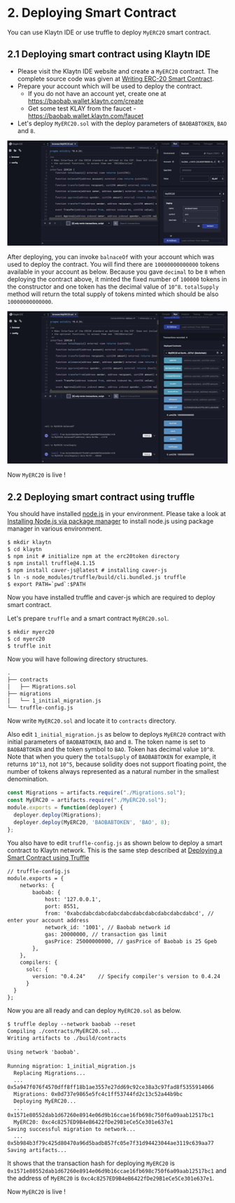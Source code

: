 # 2. Deploying Smart Contract

You can use Klaytn IDE or use truffle to deploy `MyERC20` smart contract.

## 2.1 Deploying smart contract using Klaytn IDE

* Please visit the Klaytn IDE website and create a `MyERC20` contract. The complete source code was given at [Writing ERC-20 Smart Contract](1-erc20.md).
* Prepare your account which will be used to deploy the contract. 
  * If you do not have an account yet, create one at <https://baobab.wallet.klaytn.com/create>
  * Get some test KLAY from the faucet - <https://baobab.wallet.klaytn.com/faucet>
* Let's deploy `MyERC20.sol` with the deploy parameters of `BAOBABTOKEN`, `BAO` and `8`.

![ERC20-1-deploy](images/erc20-1-deploy.png)

After deploying, you can invoke `balnaceOf` with your account which was used to deploy the contract. You will find there are `10000000000000` tokens available in your account as below. Because you gave `decimal` to be `8` when deploying the contract above, it minted the fixed number of `100000` tokens in the constructor and one token has the decimal value of `10^8`. `totalSupply` method will return the total supply of tokens minted which should be also `10000000000000`.

![ERC20-2-owner-token](images/erc20-2-owner_token.png)

Now `MyERC20` is live !

## 2.2 Deploying smart contract using truffle

You should have installed [node.js](https://nodejs.org/) in your environment. Please take a look at [Installing Node.js via package manager](https://nodejs.org/en/download/package-manager/) to install node.js using package manager in various environment.

```text
$ mkdir klaytn
$ cd klaytn
$ npm init # initialize npm at the erc20token directory
$ npm install truffle@4.1.15
$ npm install caver-js@latest # installing caver-js
$ ln -s node_modules/truffle/build/cli.bundled.js truffle
$ export PATH=`pwd`:$PATH
```

Now you have installed truffle and caver-js which are required to deploy smart contract.

Let's prepare `truffle` and a smart contract `MyERC20.sol`.

```text
$ mkdir myerc20
$ cd myerc20
$ truffle init
```

Now you will have following directory structures.

```text
.
├── contracts
│   ├── Migrations.sol
├── migrations
│   └── 1_initial_migration.js
└── truffle-config.js
```

Now write `MyERC20.sol` and locate it to `contracts` directory.

Also edit `1_initial_migration.js` as below to deploys `MyERC20` contract with initial parameters of `BAOBABTOKEN`, `BAO` and `8`. The token name is set to `BAOBABTOKEN` and the token symbol to `BAO`. Token has decimal value `10^8`. Note that when you query the `totalSupply` of `BAOBABTOKEN` for example, it returns `10^13`, not `10^5`, because solidity does not support floating point, the number of tokens always represented as a natural number in the smallest denomination.

```javascript
const Migrations = artifacts.require("./Migrations.sol");
const MyERC20 = artifacts.require("./MyERC20.sol");
module.exports = function(deployer) {
  deployer.deploy(Migrations);
  deployer.deploy(MyERC20, 'BAOBABTOKEN', 'BAO', 8);
};
```

You also have to edit `truffle-config.js` as shown below to deploy a smart contract to Klaytn network. This is the same step described at [Deploying a Smart Contract using Truffle](../../../getting-started/quick-start/deploy-a-smart-contract.md#deploying-a-smart-contract-using-truffle)

```text
// truffle-config.js
module.exports = {
    networks: {
        baobab: {
            host: '127.0.0.1',
            port: 8551,
            from: '0xabcdabcdabcdabcdabcdabcdabcdabcdabcdabcd', // enter your account address
            network_id: '1001', // Baobab network id
            gas: 20000000, // transaction gas limit
            gasPrice: 25000000000, // gasPrice of Baobab is 25 Gpeb
        },
    },
    compilers: {
      solc: {
        version: "0.4.24"    // Specify compiler's version to 0.4.24
      }
  }
};
```

Now you are all ready and can deploy `MyERC20.sol` as below.

```text
$ truffle deploy --network baobab --reset
Compiling ./contracts/MyERC20.sol...
Writing artifacts to ./build/contracts

Using network 'baobab'.

Running migration: 1_initial_migration.js
  Replacing Migrations...
  ... 0x5a947f076f4570dff8ff18b1ae3557e27dd69c92ce38a3c97fad8f5355914066
  Migrations: 0x0d737e9865e5fc4c1ff53744fd2c13c52a44b9bc
  Deploying MyERC20...
  ... 0x1571e80552dab1d67260e8914e06d9b16ccae16fb698c750f6a09aab12517bc1
  MyERC20: 0xc4c8257ED9B4eB6422fDe29B1eCe5Ce301e637e1
Saving successful migration to network...
  ... 0x5b984b3f79c425d80470a96d5badb857fc05e7f31d94423044ae3119c639aa77
Saving artifacts...
```

It shows that the transaction hash for deploying `MyERC20` is `0x1571e80552dab1d67260e8914e06d9b16ccae16fb698c750f6a09aab12517bc1` and the address of `MyERC20` is `0xc4c8257ED9B4eB6422fDe29B1eCe5Ce301e637e1`.

Now `MyERC20` is live !
